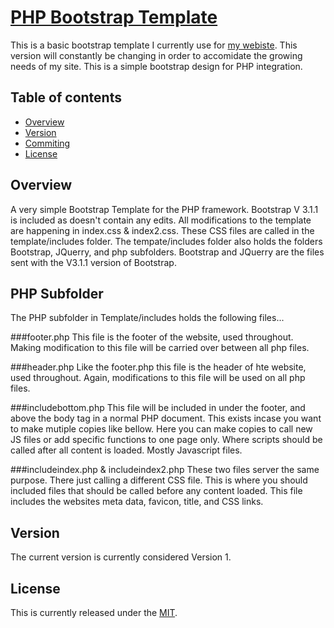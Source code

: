 # [PHP Bootstrap Template](https://github.com/Tikal-Interactive/PHP-Bootstrap-template#)
This is a basic bootstrap template I currently use for [my webiste](http://template.thesheriff.me). This version will constantly be changing in order to accomidate the growing needs of my site. This is a simple bootstrap design for PHP integration.

## Table of contents
- [Overview](#overview)
- [Version](#version)
- [Commiting](#comiting)
- [License](#License)


## Overview
A very simple Bootstrap Template for the PHP framework. Bootstrap V 3.1.1 is included as doesn't contain any edits.
All modifications to the template are happening in index.css & index2.css. These CSS files are called in the template/includes folder. The tempate/includes folder also holds the folders Bootstrap, JQuerry, and php subfolders. Bootstrap and JQuerry are the files sent with the V3.1.1 version of Bootstrap.

## PHP Subfolder
The PHP subfolder in Template/includes holds the following files...

###footer.php
This file is the footer of the website, used throughout. Making modification to this file will be carried over between all php files.

###header.php
Like the footer.php this file is the header of hte website, used throughout. Again, modifications to this file will be used on all php files.

###includebottom.php
This file will be included in under the footer, and above the body tag in a normal PHP document. This exists incase you want to make mutiple copies like bellow. Here you can make copies to call new JS files or add specific functions to one page only. Where scripts should be called after all content is loaded. Mostly Javascript files.

###includeindex.php & includeindex2.php
These two files server the same purpose. There just calling a different CSS file. This is where you should included files that should be called before any content loaded.  This file includes the websites meta data, favicon, title, and CSS links.

## Version
The current version is currently considered Version 1.

## License
This is currently released under the [MIT](https://github.com/Tikal-Interactive/PHP-Bootstrap-template/blob/master/LICENSE).
